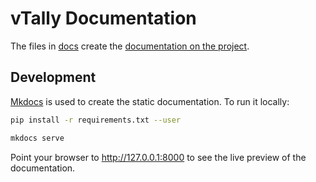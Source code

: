 # vTally Documentation

The files in [docs](docs/) create the [documentation on the project](https://wifi-tally.github.io/).

## Development

[Mkdocs](https://www.mkdocs.org/) is used to create the static documentation. To run it
locally: 

````bash
pip install -r requirements.txt --user

mkdocs serve
````

Point your browser to http://127.0.0.1:8000 to see the live preview of the documentation.